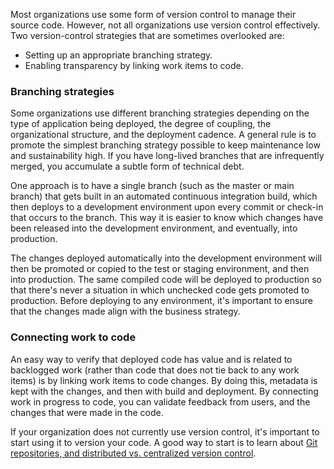 

Most organizations use some form of version control to manage their source code. However, not all organizations use version control effectively. Two version-control strategies that are sometimes overlooked are:

- Setting up an appropriate branching strategy.
- Enabling transparency by linking work items to code.

### Branching strategies
Some organizations use different branching strategies depending on the type of application being deployed, the degree of coupling, the organizational structure, and the deployment cadence. A general rule is to promote the simplest branching strategy possible to keep maintenance low and sustainability high. If you have long-lived branches that are infrequently merged, you accumulate a subtle form of technical debt.

One approach is to have a single branch (such as the master or main branch) that gets built in an automated continuous integration build, which then deploys to a development environment upon every commit or check-in that occurs to the branch. This way it is easier to know which changes have been released into the development environment, and eventually, into production. 

The changes deployed automatically into the development environment will then be promoted or copied to the test or staging environment, and then into production. The same compiled code will be deployed to production so that there's never a situation in which unchecked code gets promoted to production. Before deploying to any environment, it's important to ensure that the changes made align with the business strategy.

### Connecting work to code
An easy way to verify that deployed code has value and is related to backlogged work (rather than code that does not tie back to any work items) is by linking work items to code changes. By doing this, metadata is kept with the changes, and then with build and deployment. By connecting work in progress to code, you can validate feedback from users, and the changes that were made in the code.

If your organization does not currently use version control, it's important to start using it to version your code. A good way to start is to learn about [Git repositories, and distributed vs. centralized version control](https://git-scm.com/book/en/v2/Getting-Started-About-Version-Control).


